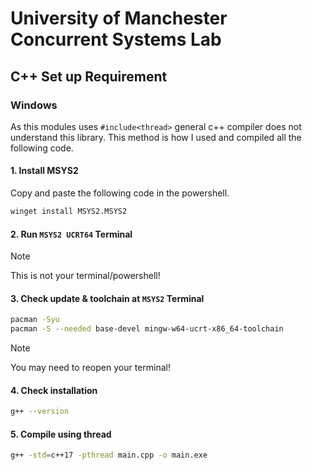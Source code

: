 # University of Manchester Concurrent Systems Lab

## C++ Set up Requirement
### Windows

As this modules uses `#include<thread>` general c++ compiler does not understand this library. This method is how I used and compiled all the following code.

#### 1. Install MSYS2
Copy and paste the following code in the powershell.
```sh
winget install MSYS2.MSYS2
```

#### 2. Run `MSYS2 UCRT64` Terminal
> [!NOTE]
> This is not your terminal/powershell!

#### 3. Check update & toolchain at `MSYS2` Terminal

```sh
pacman -Syu        
pacman -S --needed base-devel mingw-w64-ucrt-x86_64-toolchain 
```

> [!NOTE]
> You may need to reopen your terminal!

#### 4. Check installation

```sh
g++ --version
```

#### 5. Compile using thread

```sh
g++ -std=c++17 -pthread main.cpp -o main.exe
```